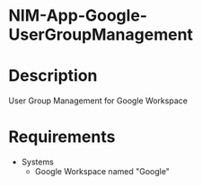 # NIM-App-Google-UserGroupManagement


# Description
User Group Management for Google Workspace

# Requirements
- Systems
    - Google Workspace named "Google"
